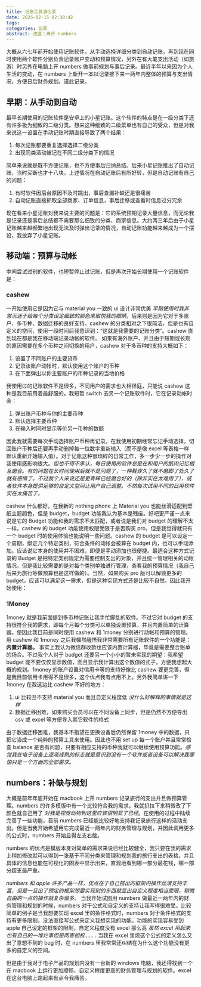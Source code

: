 ```yaml
---
title: 记账工具演化录
date: 2025-02-15 02:38:42
tags:
categories: 记录 
abstract: 进度：离开 numbers
---
```


大概从六七年前开始使用记账软件，从手动选择详细分类到自动记账，再到现在同时使用两个软件分别负责记录账户变动和预算情况，另外在有大笔支出活动（如旅游）时另外在电脑上开 numbers 做事前规划与事后记录。最近半年以来因为个人生活的变动，在 numbers 上新开一本以记录接下来一两年内整体的预算与支出情况，方便日后财务规划。谨此记录。

## 早期：从手动到自动

最早长期使用的记账软件是安卓上的小星记账。这个软件的特点是在一级分类下还有许多极为细致的二级分类。想来这种细致的二级菜单也有自己的受众，但是对我来说这一设置在手动记账时期直接导致了两个结果：

1. 每次记账都要重复选择选择二级分类
2. 出现同类活动被记在不同二级分类下的情况

简单来说就是既不方便记账，也不方便事后归纳总结。后来小星记账推出了自动记账，当时买断也才十八块。上述情况在自动记账后有所好转，但是自动记账有自己的问题：

1. 有时软件因后台原因不及时跳出，事后查漏补缺还是很痛苦
2. 自动记账直接抓取全部商家、订单信息，事后迁移或查看时信息过分冗余

现在看来小星记账对我来说主要的问题是：它的系统预期记录大量信息，而无论我是记录还是事后总结都不需要那么细致的分类、商家信息。大约两三年后由于小星记账越来越频繁地出现无法及时弹出记录的情况，自动记账功能越来越成为一个摆设，我放弃了小星记账。

## 移动端：预算与动帐

中间尝试过别的软件，也短暂停止过记账，但是再次开始长期使用一个记账软件是：

### cashew

一开始使用它是因为它与 material you 一致的 ui 设计非常优美 *早期使用时我非常沉迷于给每个分类设定细致的颜色来取悦我的眼睛*，后来则是因为它对于多账户、多币种、数据迁移的良好支持。cashew 的分类相对之下很简洁，但是也有自定义的空间，使用一段时间后我意识到：“这就是我需要的记账分类”。cashew 直到现在都是我在移动端记录动帐的软件。
如果有海外账户、并且由于短期或长期的原因需要在多个币种之间切换的用户，cashew 对于多币种的支持大概如下：
1. 设置了不同账户的主要货币
2. 记录该账户动帐时，默认使用这个账户的币种
3. 在下面弹出以你主要账户的币种记录的当地价格
 
我使用过的记账软件不是很多，不同用户的需求也大相径庭，只能说 cashew 这种是我目前用着最舒服的。我短暂 switch 去另一个记账软件时，它在记录动帐时会：
1. 弹出账户币种与你的主要币种
2. 默认选择主要币种
3. 在输入时同时显示等价另一币种的数额

因此我就需要每次手动选择账户币种再记录。在我使用初期经常忘记手动选择，切回账户币种后还要再手动删掉每一位数字重新输入（而不是像 excel 等表格一样默认重新开始输入值）。对于记账这种很琐碎的日常工作，多一步少一步的操作对我使用感影响很大。*但也不得不承认，每日使用的软件总是在和用户的肌肉记忆相互磨合。有的问题在长时间使用后就不是问题了，一种鞋穿久了就不磨脚了处久了就有感情了。不过我个人来说还是更青睐已经磨合好的（除非实在太难用了），或者软件本身提供足够的自定义空间让用户自己调整。不然每次试用不同的日用软件实在太痛苦了。*

cashew 什么都好，在我新的 nothing phone 上 Material you 也能丝滑适配到壁纸主题颜色，但是 budget，budget 功能我认为基本是残废。好吧更严谨一点来说是它的 Budget 功能和我的需求不太匹配，或者说是我们对 budget 的理解不太一样。cashew 的 budget 功能使用权限受限于是否购买 pro，但是我觉得就只有一个 budget 时的使用体验也能说明一些问题。cashew 的 budget 是可以设定一个周期，绑定几个特定类别，符合条件的动帐会被算在 budget 内，也可以手动添加。应该说它本身的使用并不困难，即便是手动添加也很便捷。最适合这种方式记录的 Budget 是把特定类别规定为需要控制支出的对象，并且统一管理相关的动帐情况。但是我比较需要的是对每个类别单独进行管理，查看我的预算情况（我自己后来为旅行等做预算也是这样做的）。当然，如果购买 pro 版可以解锁更多的 budget，应该可以满足这一需求，但是这种实现方式还是比较不自然。因此我开始使用：

### 1Money

1money 就是我前面提到多币种记账让我手忙脚乱的软件。不过它对 budget 的支持很符合我的需求，即每个月每个分类可以单独设置预算，并且内置简单的计算器。使因此我目前是同时使用 cashew 和 1money 分别进行动帐和预算的管理。用 cashew 和 1money 之后我幡然醒悟我非常需要所有记账软件的一个功能是：**内置计算器。** 事实上我认为微信群收款也应该内置计算器，毕竟是需要整合账单的场合。不过我个人对于 budget 还要另一个小小的暂未实现的期望：我希望 budget 能不要仅仅显示数值，而且显示我计算出这个数值的式子，方便我想起大概的规划。1money 的账户设置对信用卡等的支持好像比 cashew 要更完善，但是我目前信用卡用得不是很多，这个优点我有点用不上。另外我简单讲一下 1money 在我这边比 cashew 不好的地方：

1. ui 比较丑不支持 material you 而且自定义程度低 *没什么好解释的事情就是这样*
2. 数据迁移困难，如果购买会员可以在不同设备上同步，但是仍然不方便导出 csv 或 excel 等方便导入其它软件的格式

由于数据迁移困难，我基本不指望在更换设备后仍然保留 1money 中的数据，只把它当成一个纯粹的预算工具来使用。因此也不用 set up 每一个账户并且常常检查 balance 是否有问题，只要有相应支持的币种我就可以继续使用预算功能。*感觉我在电子设备上逐渐成熟的标志就是意识到没有一个软件或者设备可以解决我哪怕只是一个方面的全部需求。*

## numbers：补缺与规划

大概是前年年底开始在 macbook 上开 numbers 记录旅行的支出并且做预算管理。numbers 的许多模版中有一个比较符合我的需求，我就扒拉下来稍微改了下颜色就自己用了 *对我是视觉动物到这里应该很明显了已经*。在使用的过程中陆续完善了一些功能，目前 numbers 已经能比较好地支持我记录旅行这样的活动支出。但是当我开始希望用它完成最近一两年内的财务管理与规划，并因此调用更多的公式时，numbers 开始显得左支右绌。

numbers 的优点是模版本身对简单的需求来说已经比较健全，我只要在我的需求上稍加修改就可以得到一张基于不同分类来管理和规划我的旅行支出的表格，并且具体的信息也能在可视化的图表中显示出来，直观地看到哪一部分最花钱，哪一部分超支最严重。

*numbers 和 apple 许多产品一样，优点在于自己搭出的框架内操作丝滑支持丰富，但是一旦出了预定的框架想要实现别的东西就显出自定义程度相当受限，稍微自由的一点的操作就复杂很多。* 当我开始试图用 numbers 做最近一两年内的财务管理和规划的时候，numbers 对于公式和自定义的支持让我写得很难受。比较简单的例子是当我想要实现 excel 里的条件格式时，numbers 对于条件格式的支持有更多限制，没法直接写公式来定义我想实现的功能。功能的实现容易受到 apple 自己设定的框架的限制，自定义程度没有 excel 那么高 *虽然 excel 用起来也有自己的一堆烂事但是两害相权……* . 当我在 excel 里烦这个公式的定义怎么又出了意想不到的 bug 时，在 numbers 里我常常还纠结在为什么这个功能没有更多的自定义的空间。

但是由于我对于电子产品的规划内没有一台新的 windows 电脑，我还得找到一个在 macbook 上运行更加顺畅、自定义程度更高的财务管理与规划的软件。excel 在这台电脑上跑起来有点令我痛苦。
